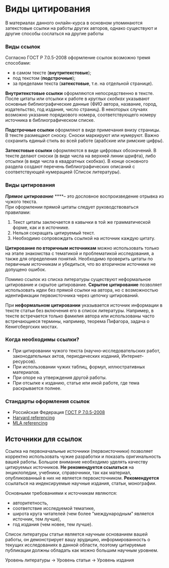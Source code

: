 # Виды цитирования



В материалах данного онлайн-курса в основном упоминаются затекстовые ссылки на работы других авторов, однако существуют и другие способы сослаться на другие работы

### Виды ссылок

Согласно ГОСТ Р 7.0.5-2008 оформление ссылок возможно тремя способами:

* в самом тексте \(**внутритекстовые**\);
* под текстом \(**подстрочные**\);
* за пределами текста \(**затекстовые**, т.е. на отдельной странице\).

**Внутритекстовые ссылки** оформляются непосредственно в тексте. После цитаты или отсылки к работе в _круглых скобках_ указывают основные библиографические данные \(ФИО автора, название, город, издательство, год издания, число страниц\). В некоторых случаях возможно указание порядкового номера, соответствующего номеру источника в библиографическом списке.

**Подстрочные ссылки** оформляют в виде примечания внизу страницы. В тексте размещают сноску. Сноски маркируют или нумеруют. Важно сохранить единый стиль во всей работе \(арабские или римские цифры\).

**Затекстовые ссылки** оформляются в виде цифровых обозначений. В тексте делают сноски \(в виде числа на верхней линии шрифта\), либо отсылки \(в виде числа в квадратных скобках\). В конце основного раздела создают перечень библиографических описаний с соответствующей нумерацией \(Список литературы\).

### Виды цитирования

_**Прямое цитирование**_ ****– это дословное воспроизведение отрывка из чужого текста.  
При оформлении прямой цитаты следует руководствоваться правилами:  
1. Текст цитаты заключается в кавычки в той же грамматической форме, как и в источнике.  
2. Нельзя сокращать цитируемый текст.  
3. Необходимо сопровождать ссылкой на источник каждую цитату.

**Цитирование по вторичным источникам** можно использовать только на этапе знакомства с тематикой и проблематикой исследования, а также для определения понятий. Необходимо проверить цитаты по первичным источникам и убедиться, что во вторичном источнике не допущено ошибок.

Помимо ссылок из списка литературы существуют неформальное цитирование и скрытое цитирование. **Скрытое цитирование** позволяет использовать идеи без прямой ссылки на автора, но с возможностью идентификации первоисточника через цепочку цитирований.

При **неформальном цитировании** указывается источник информации в тексте статьи без включения его в список литературы. Например, в тексте встречается только фамилия автора или использованы часто встречающиеся термины, например, теорема Пифагора, задача о Кенигсбергских мостах.

### Когда необходимы ссылки?

* При цитировании чужого текста \(научно-исследовательских работ, законодательных актов, периодических изданий, Интернет-ресурсов\).
* При использовании чужих таблиц, формул, иллюстративных материалов.
* При опоре на утверждения другой работы.
* При отсылке к изданию, статье или иной работе, где тема раскрывается полнее.

### Стандарты оформления ссылок

* Российская Федерация  [ГОСТ Р 7.0.5-2008](http://protect.gost.ru/document.aspx?control=7&id=173511)
* [Harvard referencing](http://www.librarydevelopment.group.shef.ac.uk/referencing/harvard.html)
* [MLA referencing](https://owl.purdue.edu/owl/research_and_citation/mla_style/mla_formatting_and_style_guide/mla_in_text_citations_the_basics.html)

## Источники для ссылок

Ссылка на первоначальные источники \(первоисточники\) позволяет корректно использовать чужие разработки и показать оригинальность вашей работы. Большое внимание необходимо уделять качеству цитируемых источников. **Не рекомендуется ссылаться** на энциклопедии, учебники, справочники, так как материал, опубликованный в них не является первоисточником. **Рекомендуется** ссылаться на индексируемые научные издания, статьи, монографии.

Основными требованиями к источникам являются:

* авторитетность,
* соответствие исследуемой тематике,
* широта круга читателей \(чем более "международным" является источник, тем лучше\),
* год издания \(чем новее, тем лучше\).

Список литературы статьи является научным основанием вашей работы, он демонстрирует вашу эрудицию, информированность о текущих исследованиях в данной области, поэтому цитируемые публикации должны обладать как можно большим научным уровнем.

Уровень литературы -&gt; Уровень статьи -&gt; Уровень издания

